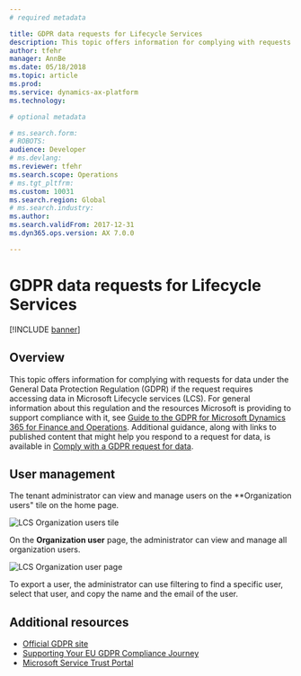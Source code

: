 ```yaml
---
# required metadata

title: GDPR data requests for Lifecycle Services
description: This topic offers information for complying with requests for data under the General Data Protection Regulation (GDPR) if the request requires accessing data in Microsoft Lifecycle services (LCS). 
author: tfehr
manager: AnnBe
ms.date: 05/18/2018
ms.topic: article
ms.prod: 
ms.service: dynamics-ax-platform
ms.technology: 

# optional metadata

# ms.search.form: 
# ROBOTS: 
audience: Developer
# ms.devlang: 
ms.reviewer: tfehr
ms.search.scope: Operations
# ms.tgt_pltfrm: 
ms.custom: 10031
ms.search.region: Global
# ms.search.industry: 
ms.author: 
ms.search.validFrom: 2017-12-31
ms.dyn365.ops.version: AX 7.0.0

---
```


# GDPR data requests for Lifecycle Services

[!INCLUDE [banner](../includes/banner.md)]

## Overview 
This topic offers information for complying with requests for data under the General Data Protection Regulation (GDPR) if the request requires accessing data in Microsoft Lifecycle services (LCS). For general information about this regulation and the resources Microsoft is providing to support compliance with it, see [Guide to the GDPR for Microsoft Dynamics 365 for Finance and Operations](./gdpr-guide.md). Additional guidance, along with links to published content that might help you respond to a request for data, is available in [Comply with a GDPR request for data](./gdpr/comply-with-gdpr-data-request.md).

## User management 

The tenant administrator can view and manage users on the **Organization users" tile on the home page. 

![LCS Organization users tile](../media/gdpr-lcs-01.jpg)
 
On the **Organization user** page, the administrator can view and manage all organization users. 

![LCS Organization user page](../media/gdpr-lcs-02.jpg)

To export a user, the administrator can use filtering to find a specific user, select that user, and copy the name and the email of the user. 

## Additional resources
- [Official GDPR site](https://www.eugdpr.org/)
- [Supporting Your EU GDPR Compliance Journey](https://microsoft-my.sharepoint.com/:w:/p/wihait/Efk7lP8aRo1OkUpIXDru3_ABBIeyU6hfaVxInoWwtItaPA?e=qkXSDd)
- [Microsoft Service Trust Portal](https://servicetrust.microsoft.com/ViewPage/TrustDocuments?command=Download&downloadType=Document&downloadId=77b002ad-06f7-4a9b-8493-e18e2cb0577f&docTab=6d000410-c9e9-11e7-9a91-892aae8839ad_FAQ%20and%20White%20Papers)
